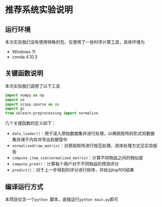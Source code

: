 # 推荐系统实验说明

## 运行环境

本次实验我们没有使用特殊的包，仅使用了一些科学计算工具，具体环境为

* Windows 11
* conda 4.10.3

## 关键函数说明

本次实验我们调用了以下工具

```python
import numpy as np
import os
import scipy.sparse as ss
import gc
from sklearn.preprocessing import normalize
```

几个关键函数的定义如下：

* `data_loader()`：用于读入原始数据集并进行处理，以稀疏矩阵的形式将数据集存储于内存并导出到硬盘中
* `normalized(raw_matrix)`：对原始矩阵进行规范处理，具体处理方式见实验报告
* `compute_item_sim(normalized_matrix)`：计算不同物品之间的相似度
* `compute_pred()`：计算每个用户对于不同物品的预测评分
* `predict()`：对于上一步得到的评分进行排序，并给出top100结果

## 编译运行方式

本项目仅含一个`python `脚本，直接运行`python main.py`即可

